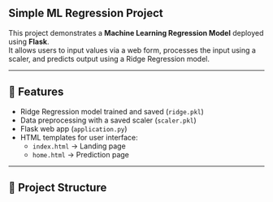 ## Simple ML Regression Project

This project demonstrates a **Machine Learning Regression Model** deployed using **Flask**.  
It allows users to input values via a web form, processes the input using a scaler, and predicts output using a Ridge Regression model.

---

## 🚀 Features
- Ridge Regression model trained and saved (`ridge.pkl`)
- Data preprocessing with a saved scaler (`scaler.pkl`)
- Flask web app (`application.py`)
- HTML templates for user interface:
  - `index.html` → Landing page
  - `home.html` → Prediction page

---

## 📂 Project Structure
